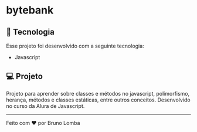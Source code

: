 
# bytebank

## 🚀 Tecnologia

Esse projeto foi desenvolvido com a seguinte tecnologia:

- Javascript

## 💻 Projeto

Projeto para aprender sobre classes e métodos no javascript, polimorfismo, herança, métodos e classes estáticas, entre outros conceitos. Desenvolvido no curso da Alura de Javascript.

<hr>

Feito com ♥ por Bruno Lomba
